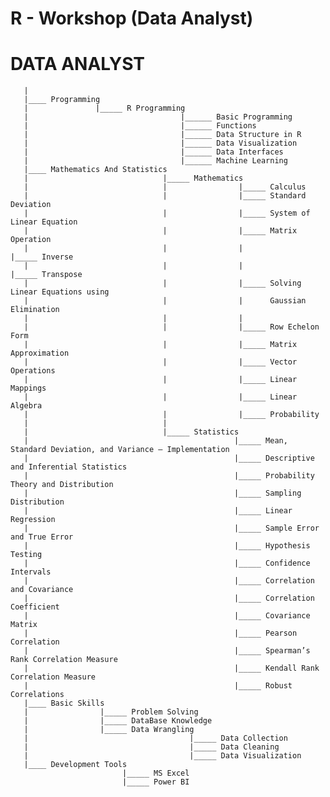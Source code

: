 # R - Workshop (Data Analyst)

# DATA ANALYST
       |
       |____ Programming
       |               |_____ R Programming
       |                                  |______ Basic Programming 
       |                                  |______ Functions
       |                                  |______ Data Structure in R
       |                                  |______ Data Visualization
       |                                  |______ Data Interfaces
       |                                  |______ Machine Learning
       |____ Mathematics And Statistics
       |                              |_____ Mathematics
       |                              |                |_____ Calculus
       |                              |                |_____ Standard Deviation
       |                              |                |_____ System of Linear Equation
       |                              |                |_____ Matrix Operation
       |                              |                |                     |_____ Inverse
       |                              |                |                     |_____ Transpose
       |                              |                |_____ Solving Linear Equations using 
       |                              |                |      Gaussian Elimination
       |                              |                |
       |                              |                |_____ Row Echelon Form
       |                              |                |_____ Matrix Approximation
       |                              |                |_____ Vector Operations
       |                              |                |_____ Linear Mappings
       |                              |                |_____ Linear Algebra
       |                              |                |_____ Probability
       |                              |
       |                              |_____ Statistics
       |                                              |_____ Mean, Standard Deviation, and Variance — Implementation
       |                                              |_____ Descriptive and Inferential Statistics
       |                                              |_____ Probability Theory and Distribution
       |                                              |_____ Sampling Distribution
       |                                              |_____ Linear Regression
       |                                              |_____ Sample Error and True Error
       |                                              |_____ Hypothesis Testing
       |                                              |_____ Confidence Intervals
       |                                              |_____ Correlation and Covariance
       |                                              |_____ Correlation Coefficient
       |                                              |_____ Covariance Matrix
       |                                              |_____ Pearson Correlation
       |                                              |_____ Spearman’s Rank Correlation Measure
       |                                              |_____ Kendall Rank Correlation Measure
       |                                              |_____ Robust Correlations
       |____ Basic Skills 
       |                |_____ Problem Solving 
       |                |_____ DataBase Knowledge
       |                |_____ Data Wrangling
       |                                    |_____ Data Collection
       |                                    |_____ Data Cleaning
       |                                    |_____ Data Visualization
       |____ Development Tools 
                             |_____ MS Excel
                             |_____ Power BI      
